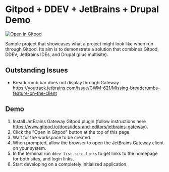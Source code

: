 # Gitpod + DDEV + JetBrains + Drupal Demo

[![Open in Gitpod](https://gitpod.io/button/open-in-gitpod.svg)](https://gitpod.io/#https://github.com/digitalpolygon/gitpod-ddev-demo)

Sample project that showcases what a project might look like when run through Gitpod. Its aim is to demonstrate a
solution that combines Gitpod, DDEV, JetBrains IDEs, and Drupal (plus multisite).

## Outstanding Issues

- Breadcrumb bar does not display through Gateway https://youtrack.jetbrains.com/issue/CWM-621/Missing-breadcrumbs-feature-on-the-client

## Demo

1. Install JetBrains Gateway Gitpod plugin (follow instructions here https://www.gitpod.io/docs/ides-and-editors/jetbrains-gateway).
2. Click the "Open in Gitpod" button at the top of this page.
3. Wait for the workspace to be created.
4. When prompted, allow the browser to open the JetBrains Gateway client on your system.
5. In the terminal run `ddev list-site-links` to get links to the homepage for both sites, and login links.
6. Start developing on a completely initialized application.
